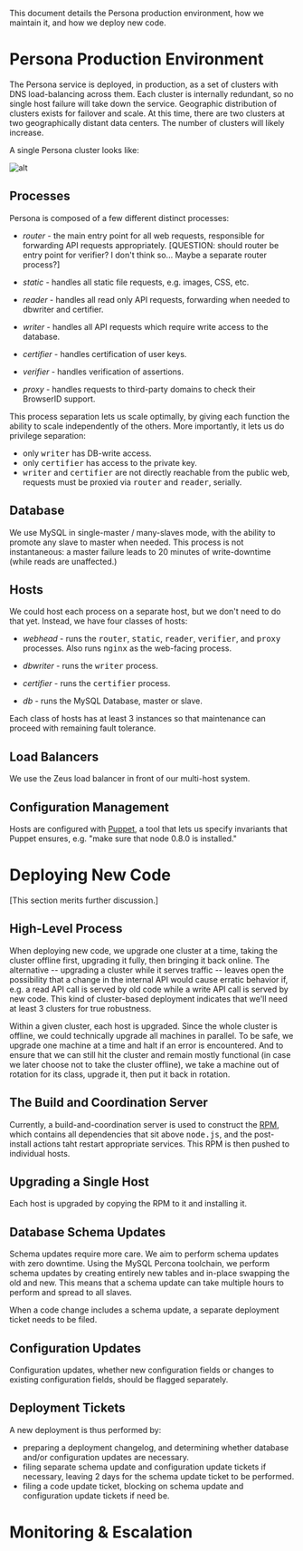 <!-- This Source Code Form is subject to the terms of the Mozilla Public
   - License, v. 2.0. If a copy of the MPL was not distributed with this
   - file, You can obtain one at http://mozilla.org/MPL/2.0/. -->

This document details the Persona production environment, how we maintain it, and how we deploy new code.

# Persona Production Environment

The Persona service is deployed, in production, as a set of clusters
with DNS load-balancing across them. Each cluster is internally
redundant, so no single host failure will take down the
service. Geographic distribution of clusters exists for failover and
scale. At this time, there are two clusters at two geographically
distant data centers. The number of clusters will likely increase.

A single Persona cluster looks like:

![alt](https://raw.github.com/benadida/browserid/opsdocs/docs/persona_arch.png "Optional title")

## Processes

Persona is composed of a few different distinct processes:

* *router* - the main entry point for all web requests, responsible for forwarding API requests appropriately. [QUESTION: should router be entry point for verifier? I don't think so... Maybe a separate router process?]

* *static* - handles all static file requests, e.g. images, CSS, etc.

* *reader* - handles all read only API requests, forwarding when needed to dbwriter and certifier.

* *writer* - handles all API requests which require write access to the database.

* *certifier* - handles certification of user keys.

* *verifier* - handles verification of assertions.

* *proxy* - handles requests to third-party domains to check their BrowserID support.

This process separation lets us scale optimally, by giving each function the ability to scale independently of the others. More importantly, it lets us do privilege separation:

* only <tt>writer</tt> has DB-write access.
* only <tt>certifier</tt> has access to the private key.
* <tt>writer</tt> and <tt>certifier</tt> are not directly reachable from the public web, requests must be proxied via <tt>router</tt> and <tt>reader</tt>, serially.

## Database

We use MySQL in single-master / many-slaves mode, with the ability to
promote any slave to master when needed. This process is not
instantaneous: a master failure leads to 20 minutes of write-downtime
(while reads are unaffected.)

## Hosts

We could host each process on a separate host, but we don't need to do that yet. Instead, we have four classes of hosts:

* *webhead* - runs the <tt>router</tt>, <tt>static</tt>, <tt>reader</tt>, <tt>verifier</tt>, and <tt>proxy</tt> processes. Also runs <tt>nginx</tt> as the web-facing process.

* *dbwriter* - runs the <tt>writer</tt> process.

* *certifier* - runs the <tt>certifier</tt> process.

* *db* - runs the MySQL Database, master or slave.

Each class of hosts has at least 3 instances so that maintenance can
proceed with remaining fault tolerance.

## Load Balancers

We use the Zeus load balancer in front of our multi-host system.

## Configuration Management

Hosts are configured with [Puppet](http://puppetlabs.com/puppet/what-is-puppet/), a tool that lets us specify invariants that Puppet ensures, e.g. "make sure that node 0.8.0 is installed."

# Deploying New Code

[This section merits further discussion.]

## High-Level Process

When deploying new code, we upgrade one cluster at a time, taking the
cluster offline first, upgrading it fully, then bringing it back
online. The alternative -- upgrading a cluster while it serves traffic
-- leaves open the possibility that a change in the internal API would
cause erratic behavior if, e.g. a read API call is served by old code
while a write API call is served by new code. This kind of
cluster-based deployment indicates that we'll need at least 3 clusters
for true robustness.

Within a given cluster, each host is upgraded. Since the whole cluster
is offline, we could technically upgrade all machines in parallel. To
be safe, we upgrade one machine at a time and halt if an error is
encountered. And to ensure that we can still hit the cluster and
remain mostly functional (in case we later choose not to take the
cluster offline), we take a machine out of rotation for its class,
upgrade it, then put it back in rotation.

## The Build and Coordination Server

Currently, a build-and-coordination server is used to construct the [RPM](http://en.wikipedia.org/wiki/RPM_Package_Manager), which
contains all dependencies that sit above <tt>node.js</tt>, and the
post-install actions taht restart appropriate services. This RPM is then pushed to individual hosts.

## Upgrading a Single Host

Each host is upgraded by copying the RPM to it and installing it.

## Database Schema Updates

Schema updates require more care. We aim to perform schema updates
with zero downtime. Using the MySQL Percona toolchain, we perform
schema updates by creating entirely new tables and in-place swapping
the old and new. This means that a schema update can take multiple
hours to perform and spread to all slaves.

When a code change includes a schema update, a separate deployment
ticket needs to be filed.

## Configuration Updates

Configuration updates, whether new configuration fields or changes to
existing configuration fields, should be flagged separately.

## Deployment Tickets

A new deployment is thus performed by:

* preparing a deployment changelog, and determining whether database and/or configuration updates are necessary.
* filing separate schema update and configuration update tickets if necessary, leaving 2 days for the schema update ticket to be performed.
* filing a code update ticket, blocking on schema update and configuration update tickets if need be.

# Monitoring & Escalation